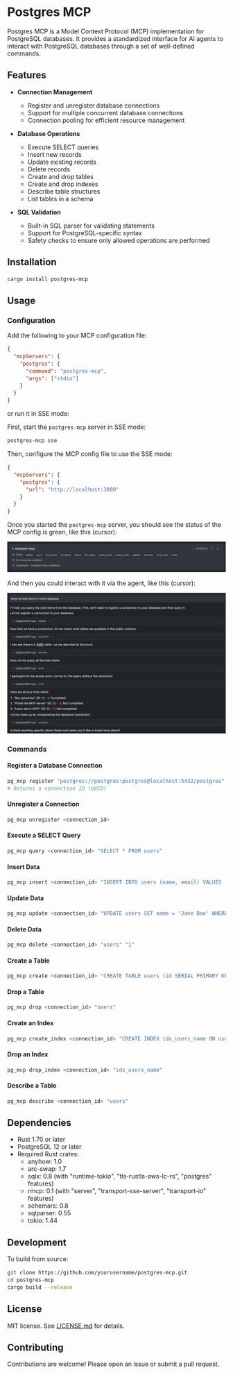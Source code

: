 # Postgres MCP

Postgres MCP is a Model Context Protocol (MCP) implementation for PostgreSQL databases. It provides a standardized interface for AI agents to interact with PostgreSQL databases through a set of well-defined commands.

## Features

- **Connection Management**
  - Register and unregister database connections
  - Support for multiple concurrent database connections
  - Connection pooling for efficient resource management

- **Database Operations**
  - Execute SELECT queries
  - Insert new records
  - Update existing records
  - Delete records
  - Create and drop tables
  - Create and drop indexes
  - Describe table structures
  - List tables in a schema

- **SQL Validation**
  - Built-in SQL parser for validating statements
  - Support for PostgreSQL-specific syntax
  - Safety checks to ensure only allowed operations are performed

## Installation

```bash
cargo install postgres-mcp
```

## Usage

### Configuration

Add the following to your MCP configuration file:

```json
{
  "mcpServers": {
    "postgres": {
      "command": "postgres-mcp",
      "args": ["stdio"]
    }
  }
}
```

or run it in SSE mode:

First, start the `postgres-mcp` server in SSE mode:

```bash
postgres-mcp sse
```

Then, configure the MCP config file to use the SSE mode:

```json
{
  "mcpServers": {
    "postgres": {
      "url": "http://localhost:3000"
    }
  }
}
```

Once you started the `postgres-mcp` server, you should see the status of the MCP config is green, like this (cursor):

![mcp-status](./docs/images/mcp-status.jpg)

And then you could interact with it via the agent, like this (cursor):

![mcp](./docs/images/mcp.jpg)

### Commands

#### Register a Database Connection

```bash
pg_mcp register "postgres://postgres:postgres@localhost:5432/postgres"
# Returns a connection ID (UUID)
```

#### Unregister a Connection

```bash
pg_mcp unregister <connection_id>
```

#### Execute a SELECT Query

```bash
pg_mcp query <connection_id> "SELECT * FROM users"
```

#### Insert Data

```bash
pg_mcp insert <connection_id> "INSERT INTO users (name, email) VALUES ('John Doe', 'john.doe@example.com')"
```

#### Update Data

```bash
pg_mcp update <connection_id> "UPDATE users SET name = 'Jane Doe' WHERE id = 1"
```

#### Delete Data

```bash
pg_mcp delete <connection_id> "users" "1"
```

#### Create a Table

```bash
pg_mcp create <connection_id> "CREATE TABLE users (id SERIAL PRIMARY KEY, name VARCHAR(255), email VARCHAR(255))"
```

#### Drop a Table

```bash
pg_mcp drop <connection_id> "users"
```

#### Create an Index

```bash
pg_mcp create_index <connection_id> "CREATE INDEX idx_users_name ON users (name)"
```

#### Drop an Index

```bash
pg_mcp drop_index <connection_id> "idx_users_name"
```

#### Describe a Table

```bash
pg_mcp describe <connection_id> "users"
```

## Dependencies

- Rust 1.70 or later
- PostgreSQL 12 or later
- Required Rust crates:
  - anyhow: 1.0
  - arc-swap: 1.7
  - sqlx: 0.8 (with "runtime-tokio", "tls-rustls-aws-lc-rs", "postgres" features)
  - rmcp: 0.1 (with "server", "transport-sse-server", "transport-io" features)
  - schemars: 0.8
  - sqlparser: 0.55
  - tokio: 1.44

## Development

To build from source:

```bash
git clone https://github.com/yourusername/postgres-mcp.git
cd postgres-mcp
cargo build --release
```

## License

MIT license. See [LICENSE.md](LICENSE.md) for details.

## Contributing

Contributions are welcome! Please open an issue or submit a pull request.
